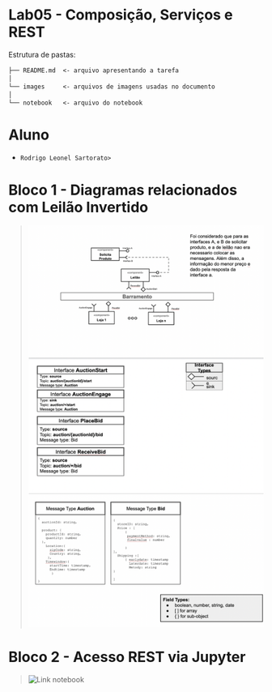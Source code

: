 # Lab05 - Composição, Serviços e REST

Estrutura de pastas:

~~~
├── README.md  <- arquivo apresentando a tarefa
│
└── images     <- arquivos de imagens usadas no documento
│
└── notebook   <- arquivo do notebook
~~~

# Aluno
* `Rodrigo Leonel Sartorato>`

# Bloco 1 - Diagramas relacionados com Leilão Invertido

> ![Diagrama 1 - componentes e barramento](images/d1.png)
> ![Diagrama 2 - interfaces](images/d2.png)
> ![Diagrama 3 - mensagens](images/d3.png)


# Bloco 2 - Acesso REST via Jupyter
> ![Link notebook](notebook/lab5-tarefas.ipynb)
